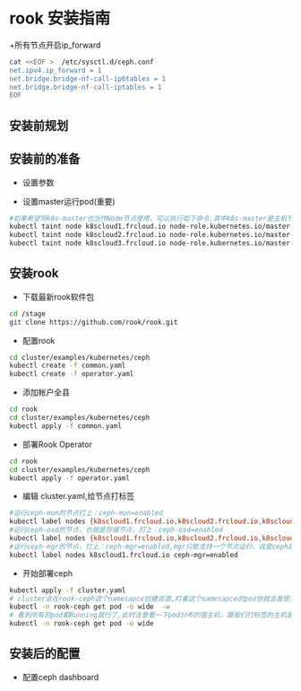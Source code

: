 # rook 安装指南

+所有节点开启ip_forward
``` bash
cat <<EOF >  /etc/sysctl.d/ceph.conf
net.ipv4.ip_forward = 1
net.bridge.bridge-nf-call-ip6tables = 1
net.bridge.bridge-nf-call-iptables = 1
EOF
```


## 安装前规划



## 安装前的准备

+ 设置参数


+ 设置master运行pod(重要)

``` bash
#如果希望将k8s-master也当作Node节点使用，可以执行如下命令,其中k8s-master是主机节点hostname：
kubectl taint node k8scloud1.frcloud.io node-role.kubernetes.io/master-
kubectl taint node k8scloud2.frcloud.io node-role.kubernetes.io/master-
kubectl taint node k8scloud3.frcloud.io node-role.kubernetes.io/master-
```

## 安装rook

+ 下载最新rook软件包
``` bash
cd /stage
git clone https://github.com/rook/rook.git

```
+ 配置rook
``` bash
cd cluster/examples/kubernetes/ceph
kubectl create -f common.yaml
kubectl create -f operator.yaml
```

+ 添加帐户全县
``` bash
cd rook
cd cluster/examples/kubernetes/ceph
kubectl apply -f common.yaml
```

+ 部署Rook Operator
``` bash
cd rook
cd cluster/examples/kubernetes/ceph
kubectl apply -f operator.yaml
```

+ 编辑 cluster.yaml,给节点打标签
``` bash
#运行ceph-mon的节点打上：ceph-mon=enabled
kubectl label nodes {k8scloud1.frcloud.io,k8scloud2.frcloud.io,k8scloud3.frcloud.io} ceph-mon=enabled
#运行ceph-osd的节点，也就是存储节点，打上：ceph-osd=enabled
kubectl label nodes {k8scloud1.frcloud.io,k8scloud2.frcloud.io,k8scloud3.frcloud.io} ceph-osd=enabled
#运行ceph-mgr的节点，打上：ceph-mgr=enabled,mgr只能支持一个节点运行，这是ceph跑k8s里的局限
kubectl label nodes k8scloud1.frcloud.io ceph-mgr=enabled
```

+ 开始部署ceph
``` bash
kubectl apply -f cluster.yaml
# cluster会在rook-ceph这个namesapce创建资源,盯着这个namesapce的pod你就会发现，它在按照顺序创建Pod
kubectl -n rook-ceph get pod -o wide  -w
# 看到所有的pod都Running就行了,此时注意看一下pod分布的宿主机，跟我们打标签的主机是一致的
kubectl -n rook-ceph get pod -o wide
```


## 安装后的配置

+ 配置ceph dashboard
